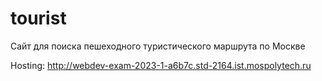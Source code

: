 # tourist
 Сайт для поиска пешеходного туристического маршрута по Москве

 Hosting:
 http://webdev-exam-2023-1-a6b7c.std-2164.ist.mospolytech.ru
